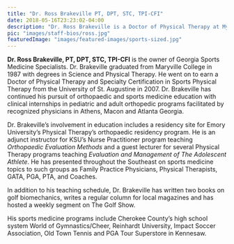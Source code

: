 ```yaml
---
title: "Dr. Ross Brakeville PT, DPT, STC, TPI-CFI"
date: 2018-05-16T23:23:02-04:00
description: "Dr. Ross Brakeville is a Doctor of Physical Therapy at Myers Sports Medicine and Orthopaedic Center and owns and operates Georgia Sports Medicine Specialists"
pic: "images/staff-bios/ross.jpg"
featuredImage: "images/featured-images/sports-sized.jpg"
---
```


**Dr. Ross Brakeville, PT, DPT, STC, TPI-CFI** is the owner of Georgia Sports Medicine 
Specialists.  Dr. Brakeville graduated from Maryville College in 1987 with degrees in Science 
and Physical Therapy.  He went on to earn a Doctor of Physical Therapy and Specialty 
Certification in Sports Physical Therapy from the University of St. Augustine in 2007.  Dr. 
Brakeville has continued his pursuit of orthopaedic and sports medicine education with clinical 
internships in pediatric and adult orthopedic programs facilitated by recognized physicians in 
Athens, Macon and Atlanta Georgia.

Dr. Brakeville’s involvement in education includes a residency site for Emory University’s 
Physical Therapy’s orthopaedic residency program.  He is an adjunct instructor for KSU’s Nurse 
Practitioner program teaching *Orthopaedic Evaluation Methods* and a guest lecturer for several 
Physical Therapy programs teaching *Evaluation and Management of The Adolescent Athlete*.  He has 
presented throughout the Southeast on sports medicine topics to such groups as Family Practice 
Physicians, Physical Therapists, GATA, PGA, PTA, and Coaches.

In addition to his teaching schedule, Dr. Brakeville has written two books on golf biomechanics, 
writes a regular column for local magazines and has hosted a weekly segment on The Golf Show.

His sports medicine programs include Cherokee County’s high school system World of 
Gymnastics/Cheer, Reinhardt University, Impact Soccer Association, Old Town Tennis and PGA Tour 
Superstore in Kennesaw.  
